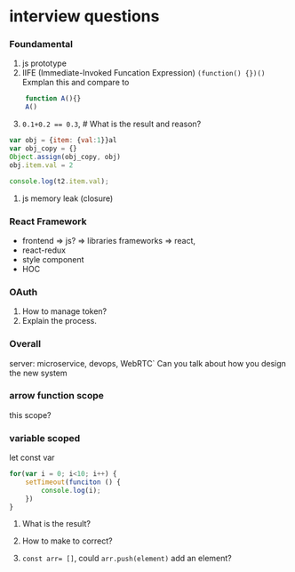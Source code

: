 # interview questions

### Foundamental

1. js prototype
2. IIFE (Immediate-Invoked Funcation Expression) `(function() {})()`
   Exmplan this and compare to

```javascript
    function A(){} 
    A()
```

3. `0.1+0.2 == 0.3`, # What is the result and reason?

```javascript
var obj = {item: {val:1}}al
var obj_copy = {}
Object.assign(obj_copy, obj)
obj.item.val = 2

console.log(t2.item.val); 
```

1. js memory leak (closure)

### React Framework

- frontend => js? => libraries frameworks => react,
- react-redux
- style component
- HOC

### OAuth

1. How to manage token?
2. Explain the process.

### Overall

server: microservice, devops, WebRTC`
Can you talk about how you design the new system

### arrow function scope

this scope?

### variable scoped

let const var

```javascript
for(var i = 0; i<10; i++) {
    setTimeout(funciton () {
        console.log(i);
    })
}
```

1. What is the result?
2. How to make to correct?

3. `const arr= []`, could `arr.push(element)` add an element?
